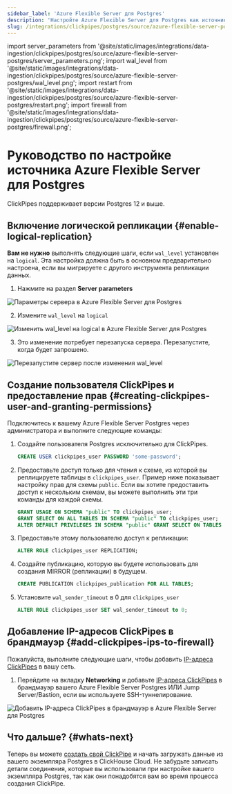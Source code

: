 ```yaml
---
sidebar_label: 'Azure Flexible Server для Postgres'
description: 'Настройте Azure Flexible Server для Postgres как источник для ClickPipes'
slug: /integrations/clickpipes/postgres/source/azure-flexible-server-postgres
---
```


import server_parameters from '@site/static/images/integrations/data-ingestion/clickpipes/postgres/source/azure-flexible-server-postgres/server_parameters.png';
import wal_level from '@site/static/images/integrations/data-ingestion/clickpipes/postgres/source/azure-flexible-server-postgres/wal_level.png';
import restart from '@site/static/images/integrations/data-ingestion/clickpipes/postgres/source/azure-flexible-server-postgres/restart.png';
import firewall from '@site/static/images/integrations/data-ingestion/clickpipes/postgres/source/azure-flexible-server-postgres/firewall.png';


# Руководство по настройке источника Azure Flexible Server для Postgres

ClickPipes поддерживает версии Postgres 12 и выше.

## Включение логической репликации {#enable-logical-replication}

**Вам не нужно** выполнять следующие шаги, если `wal_level` установлен на `logical`. Эта настройка должна быть в основном предварительно настроена, если вы мигрируете с другого инструмента репликации данных.

1. Нажмите на раздел **Server parameters**

<img src={server_parameters} alt="Параметры сервера в Azure Flexible Server для Postgres" />

2. Измените `wal_level` на `logical`

<img src={wal_level} alt="Изменить wal_level на logical в Azure Flexible Server для Postgres" />

3. Это изменение потребует перезапуска сервера. Перезапустите, когда будет запрошено.

<img src={restart} alt="Перезапустите сервер после изменения wal_level" />

## Создание пользователя ClickPipes и предоставление прав {#creating-clickpipes-user-and-granting-permissions}

Подключитесь к вашему Azure Flexible Server Postgres через администратора и выполните следующие команды:

1. Создайте пользователя Postgres исключительно для ClickPipes.

   ```sql
   CREATE USER clickpipes_user PASSWORD 'some-password';
   ```

2. Предоставьте доступ только для чтения к схеме, из которой вы реплицируете таблицы в `clickpipes_user`. Пример ниже показывает настройку прав для схемы `public`. Если вы хотите предоставить доступ к нескольким схемам, вы можете выполнить эти три команды для каждой схемы.

   ```sql
   GRANT USAGE ON SCHEMA "public" TO clickpipes_user;
   GRANT SELECT ON ALL TABLES IN SCHEMA "public" TO clickpipes_user;
   ALTER DEFAULT PRIVILEGES IN SCHEMA "public" GRANT SELECT ON TABLES TO clickpipes_user;
   ```

3. Предоставьте этому пользователю доступ к репликации:

   ```sql
   ALTER ROLE clickpipes_user REPLICATION;
   ```

4. Создайте публикацию, которую вы будете использовать для создания MIRROR (репликации) в будущем.

   ```sql
   CREATE PUBLICATION clickpipes_publication FOR ALL TABLES;
   ```

5. Установите `wal_sender_timeout` в 0 для `clickpipes_user`

   ```sql
   ALTER ROLE clickpipes_user SET wal_sender_timeout to 0;
   ```

## Добавление IP-адресов ClickPipes в брандмауэр {#add-clickpipes-ips-to-firewall}

Пожалуйста, выполните следующие шаги, чтобы добавить [IP-адреса ClickPipes](../../index.md#list-of-static-ips) в вашу сеть.

1. Перейдите на вкладку **Networking** и добавьте [IP-адреса ClickPipes](../../index.md#list-of-static-ips) в брандмауэр вашего Azure Flexible Server Postgres ИЛИ Jump Server/Bastion, если вы используете SSH-туннелирование.

<img src={firewall} alt="Добавить IP-адреса ClickPipes в брандмауэр в Azure Flexible Server для Postgres" />

## Что дальше? {#whats-next}

Теперь вы можете [создать свой ClickPipe](../index.md) и начать загружать данные из вашего экземпляра Postgres в ClickHouse Cloud. Не забудьте записать детали соединения, которые вы использовали при настройке вашего экземпляра Postgres, так как они понадобятся вам во время процесса создания ClickPipe.
